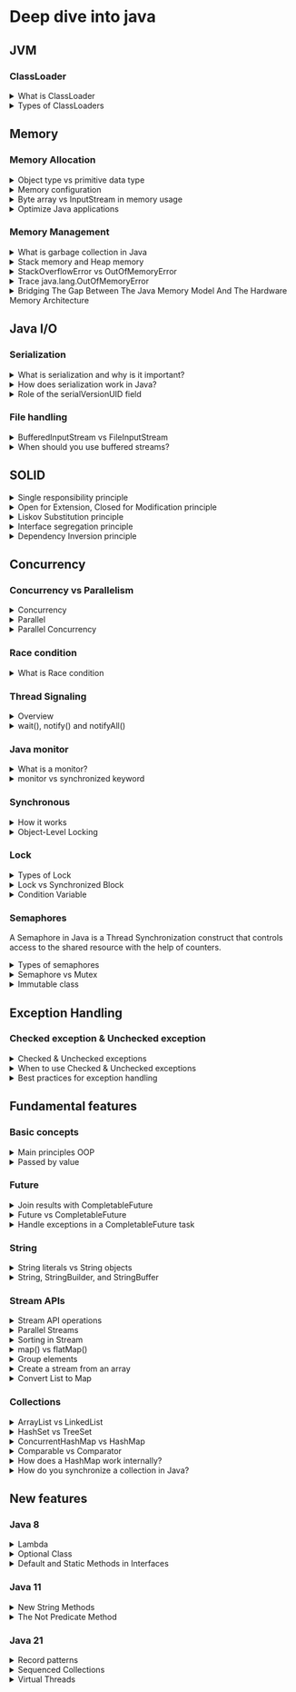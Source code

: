 # Deep dive into java
## JVM
### ClassLoader
<details>
  <summary>What is ClassLoader</summary>
  <br/>

  The Java ClassLoader is a part of the Java Runtime Environment that dynamically loads Java classes into the Java Virtual Machine. Java classes aren’t loaded into memory all at once, but when required by an application. 

</details>

<details>
  <summary>Types of ClassLoaders</summary>
  <br/>
  
  + **BootStrap ClassLoader:**  is a Machine code which kickstarts the operation when the JVM calls it. It is not a java class.
  + **Extension ClassLoader:** is a child of **Bootstrap ClassLoader** and loads the extensions of core java classes from JDK (jre/lib/ext)
  + **System Class Loader:** takes care of loading all the application level classes into the JVM
  
  Ref: https://www.geeksforgeeks.org/classloader-in-java/#:~:text=The%20Java%20ClassLoader%20is%20a,when%20required%20by%20an%20application.

</details>

## Memory
### Memory Allocation

<details>
  <summary>Object type vs primitive data type</summary>
  <br/>
  
   Type name | Object type | Primitive data type | 
   | --- | --- | --- | 
  Interger vs int | 16 bytes | 4 bytes 
  Short vs short | 0 | 2 bytes
  Byte vs byte | 0 | 1 byte
  Float vs float | 0 | 4 bytes
  Double vs double | 0 | 8 bytes
  Long vs long | 24 bytes | 8 bytes
  Boolean vs boolean | 0 | 1 bit
  char | - | 2 bytes
  String | 40 bytes | -
  
  + Ref: https://www.javamex.com/tutorials/memory/

</details>
<details>
  <summary>Memory configuration</summary>
  <br/>
  
   | Type name | Description | 
   | --- | --- | 
   | -Xms | set initial Java heap size
   | -Xmx | set maximum Java heap size
  
  + Ref: https://alvinalexander.com/blog/post/java/java-xmx-xms-memory-heap-size-control/

</details>

<details>
  <summary>Byte array vs InputStream in memory usage</summary>
  <br/>

  InputStream is generally better than Byte Array in terms of memory usage. 

  _InputStream:_

  + **Chunked Reading:** InputStream reads data in small chunks, rather than loading the entire file into memory at once. This means only a small portion of the data is in memory at any given time.
  + **Lower Memory Footprint:** Because it processes data incrementally, InputStream uses significantly less memory, making it ideal for large files or high-traffic scenarios.

  _Byte Array:_

  + **Full Data Loading:** Byte Array loads the entire file into memory. For large files, this can consume a lot of memory.
  + **High Memory Usage:** If you have multiple large files or many concurrent requests, the memory usage can quickly add up, potentially leading to memory exhaustion.
  
</details>

<details>
  <summary>Optimize Java applications</summary>
  <br/>
  
  + Efficient Data Structures - For example, use `ArrayList` for accessing rather than insertions/deletions, use `LinkedList` if have frequent insertions/deletions and less frequent access.
  + Optimize I/O Operations - Use BufferedReader and BufferedWriter for reading and writing text files.
  + Optimize SQL Queries
  + Cache Results
  + Use Asynchronous Processing

</details>

### Memory Management

<details>
  <summary>What is garbage collection in Java</summary>
  <br/>
  
</details>

<details>
  <summary>Stack memory and Heap memory</summary>
  <br/>

  **Stack Memory:**
  + Used for static memory allocation and the execution of threads.
  + Stores method calls, local variables, and references to objects in the heap.
  + Managed automatically by the JVM.
  + Stack memory is allocated per thread.

  **Heap Memory:**
  + Used for dynamic memory allocation.
  + Stores all Java objects and JRE classes.
  + Managed by the JVM’s garbage collector.
  + Heap memory is shared among all threads.
  
</details>

<details>
  <summary>StackOverflowError vs OutOfMemoryError</summary>
  <br/>

  `StackOverflowError`
  + Cause: This error occurs when the _stack memory_ allocated for a Java application is exhausted.
  + Example: A recursive method without a base case

  ```
  public void recursiveMethod() {
    recursiveMethod(); // No base case, leads to StackOverflowError
  }
  ```

  `OutOfMemoryError`
  + Cause: This error occurs when the _heap memory_ allocated for a Java application is exhausted. This can happen if the application creates too many objects or retains references to objects that are no longer needed, preventing garbage collection.
  + Example: Creating a large number of objects without releasing them.

  ```
  public class MemoryLeak {
      public static void main(String[] args) {
          List<Object> list = new ArrayList<>();
          while (true) {
              list.add(new Object()); // Keeps adding objects to the list
          }
      }
  }
  ```
  
</details>

<details>
  <summary>Trace java.lang.OutOfMemoryError</summary>
  <br/>
  
  To trace this issue, we can capture a **heap dump file**. A heap dump is a snapshot of all the objects that are in memory in the JVM at a certain moment.

  There are several ways to capture heap dumps.

  + **jcmd**: We have to use it in the same machine where the Java process is running.

  ```
  jcmd <pid> GC.heap_dump <file-path>

  //Ex: jcmd 12587 GC.heap_dump /tmp/dump.hprof
  ```

  + **jmap**: jmap is a tool to print statistics about memory in a running JVM. We can use it for local or remote processes.

  ```
  jmap -dump:[live],format=b,file=<file-path> <pid>

  //Ex: jmap -dump:live,format=b,file=/tmp/dump.hprof 12587
  ```
  + `live:` if set, it only prints objects which have active references and discards the ones that are ready to be garbage collected. This parameter is optional.
  + `format=b:` specifies that the dump file will be in binary format. If not set, the result is the same.
  + `file:` the file where the dump will be written to
  + `pid:` id of the Java process

  You can configure the JVM to generate a heap dump automatically when an OutOfMemoryError occurs by adding the option to your JVM arguments:

  ```
  -XX:+HeapDumpOnOutOfMemoryError -XX:HeapDumpPath=/path/to/dumpfile
  ```
  By default, it stores the dump in a java_pid<pid>.hprof file in the directory where we’re running the application.

  Finally, we use tool like Eclipse Memory Analyzer to genarte Leak Suspects Report to analyze.
</details>

<details>
  <summary>Bridging The Gap Between The Java Memory Model And The Hardware Memory Architecture</summary>

  ![](images/hardware.PNG)
  
</details>

## Java I/O

### Serialization
<details>
  <summary>What is serialization and why is it important?</summary>
  <br/>
  
</details>
<details>
  <summary>How does serialization work in Java?</summary>
  <br/>
  
</details>
<details>
  <summary>Role of the serialVersionUID field</summary>
  <br/>
  
</details>

### File handling
<details>
  <summary>BufferedInputStream vs FileInputStream</summary>
  <br/>
  
</details>
<details>
  <summary>When should you use buffered streams?</summary>
  <br/>
  
</details>

## SOLID

<details>
  <summary>Single responsibility principle</summary>
  <br/>
  
  **Definition:** A class should have one job or responsibility.
  
  _Example:_ The `EntityManager` interface provides a set of methods to persist, update, remove and read entities from a relational database. It doesn’t implement any business logic or validation or user authentication.
  
</details>
<details>
  <summary>Open for Extension, Closed for Modification principle</summary>
  <br/>
  
  **Definition:** Classes should be open for extension but closed for modification. This means you should be able to add new functionality without changing existing code.

  _Example:_
  ```
  public interface PaymentProcessor {
      void processPayment(Order order);
  }
  
  public class CashPaymentProcessor implements PaymentProcessor {
      // Implementation for Cash
  }
  
  public class CreditCardPaymentProcessor implements PaymentProcessor {
      // Implementation for credit card
  }
  ```

  We have an interface `PaymentProcessor` with a method `processPayment(Order order)`. This interface defines a contract for processing payments, but it doesn’t specify how the payment should be processed. We then have two classes, `CashPaymentProcessor` and `CreditCardPaymentProcessor`, that implement the `PaymentProcessor` interface.

  In this example:
  + The `PaymentProcessor` interface is **closed for modification** because `PaymentProcessor` doesn’t need to change when we define a new types of `PaymentProcessor`.
  + The system is **open for extension** because you can create new classes that implement the `PaymentProcessor` interface, such as `MobilePaymentProcessor` without altering the existing `CashPaymentProcessor` or `CreditCardPaymentProcessor`.
  
</details>
<details>
  <summary>Liskov Substitution principle</summary>
  <br/>

  Definition: If class A is a subtype of class B, we should be able to replace B with A without disrupting the behavior of our program.

  _Example:_ Based on above example, if `PaymentProcessor` is a class and there are two sub-classes `CashPaymentProcessor` & `CreditCardPaymentProcessor`. According to Liskov Substitution principle, we replace `PaymentProcessor` with `CashPaymentProcessor` or `CreditCardPaymentProcessor` without any issues and maintaining the program’s correctness.
  
  Signs of violation of the substitutions Liskov:
  + Overridden methods with unexpected behavior
  + Empty method overrides

  _Example_: a `Square` class inherits from `Rectangle`, but always enforces `width` to equal `height`. This breaks the expectation of independent width and height manipulation in rectangles.
  
</details>
<details>
  <summary>Interface segregation principle</summary>
  <br/>
  
  **Definition:** Larger interfaces should be split into smaller interfaces to fit with multiple specific purposes.
  
  _Example:_ If only data manipulation (CRUD) is needed, we can use `CrudRepository`. And when we need to view pages, we can use `PagingAndSortingRepository`
  
</details>
<details>
  <summary>Dependency Inversion principle</summary>
  <br/> 
  
  + High-level modules should not depend on low-level modules. Both should depend on abstractions.
  + Abstractions should not depend on details. Details should depend on abstractions.
  
  _Example:_ 
  
  In this example, we define a `OrderService` uses `PaymentProcessor` to process `Order` 

  ```
  public class OrderService {
      private PaymentProcessor paymentProcessor;
  
      public OrderService(PaymentProcessor paymentProcessor) {
          this.paymentProcessor = paymentProcessor;
      }
  
      public void processOrder(Order order) {
          paymentProcessor.processPayment(order);
      }
  }
  ```
  In this case, **High-Level Module** is `OrderService`, **Low-Level Modules** are `CashPaymentProcessor` and `CreditCardPaymentProcessor`, **Abstraction** is `PaymentProcessor`

  + **High-level modules should not depend on low-level modules**: The `OrderService` class not depends on `CashPaymentProcessor` or `CreditCardPaymentProcessor`.
  + **Both should depend on abstractions:** The `OrderService` class will depend on the `PaymentProcessor` interface. This means `OrderService` can work with any class that implements `PaymentProcessor` interface.
  + **Low-Level Modules Depending on Abstraction:** The concrete classes `CashPaymentProcessor` and `CreditCardPaymentProcessor` implement the `PaymentProcessor` interface. They depend on the `PaymentProcessor` interface.
  
</details>

## Concurrency
### Concurrency vs Parallelism

<details>
  <summary>Concurrency</summary>
  <br/>
  
  ![](images/concurrency.PNG)
  
  Concurrency means that an application is making progress on more than one task - at the same time or at least seemingly at the same time. If the computer only has one CPU the application may not make progress on more than one task at _exactly the same time_
  
</details>

<details>
  <summary>Parallel</summary>
  <br/>
  
  ![](images/parallel.PNG)
  
  Parallel execution is when a computer has more than one CPU or CPU core, and makes progress on more than one task simultaneously.
  
</details>

<details>
  <summary>Parallel Concurrency</summary>
  <br/>
  
  ![](images/concurrency-parallel.PNG)
</details>

### Race condition

<details>
  <summary>What is Race condition</summary>

  `Race conditions` occur only if multiple threads are accessing the same resource, and one or more of the threads write to the resource. If multiple threads read the same resource `race conditions` do not occur.

  Two types of `race condition`:
  + Read-modify-write

  ```
  public class Counter {
       protected long count = 0;

       public void add(long value){
           this.count = this.count + value;
       }
  }
  ```
  For example, two threads wanted to add values 2 and 3. Thus the result should be 5 after the two threads complete execution. In the above case it is 2, but it could as well have been 3.

  + Check-then-act
 
  ```
  public class CheckThenActExample {

      public void checkThenAct(Map<String, String> sharedMap) {
          if(sharedMap.containsKey("key")){
              String val = sharedMap.remove("key");
              if(val == null) {
                  System.out.println("Value for 'key' was null");
              }
          } else {
              sharedMap.put("key", "value");
          }
      }
  }
  ```
</details>

### Thread Signaling
  
<details>
  <summary>Overview</summary>

  ![](images/waitnotify.png)
  
</details>

<details>
  <summary>wait(), notify() and notifyAll()</summary>

  + **wait()**<br/>
  
    It tells the calling thread to give up the lock and go to sleep until some other thread enters the same monitor and calls notify().
  
  + **notify()**<br/>
  
    It wakes up one single thread that called wait() on the same object. It should be noted that calling notify() does not actually give up a lock on a resource. It tells a waiting thread that that thread can wake up.
  
  + **notifyAll()**<br/>
  
    It wakes up all the threads that called wait() on the same object.
  <br/>
  _main_

  ```
  public class Hello {
      public static void main(String[] args) {
        Queue < String > q = new LinkedList < > ();
        boolean exit = false;
        Producer p = new Producer(q, exit);
        p.start();
        Consumer c = new Consumer(q, exit);
        c.start();
      }
  }
  ```


  _producer_
  ```
  public class Producer extends Thread {

      private volatile Queue < String > sharedQueue;

      private volatile boolean bExit;

      public Producer(Queue < String > myQueue, boolean bExit) {
          this.sharedQueue = myQueue;
          this.bExit = bExit;
      }
      public void run() {
          while (!bExit) {
              synchronized(sharedQueue) {
                  while (sharedQueue.isEmpty()) {
                    String item = String.valueOf(System.nanoTime());
                    sharedQueue.add(item);
                    System.out.println("Producer added : " + item);
                      try {
                          System.out.println("Producer sleeping by calling wait: " + item);
                          sharedQueue.wait();
                          System.out.println("Producer wake up: ");
                      } catch (InterruptedException e) {
                          e.printStackTrace();
                      }
                  }
              }
          }
      }
  }
  ```

  _consumer_

  ```
  public class Consumer extends Thread {

      private volatile Queue < String > sharedQueue;

      private volatile boolean bExit;

      public Consumer(Queue < String > myQueue, boolean bExit) {
          this.sharedQueue = myQueue;
          this.bExit = bExit;
      }
      public void run() {
          while (!bExit) {
              synchronized(sharedQueue) {
                  while (!sharedQueue.isEmpty()) {
                      String item = sharedQueue.poll();
                      System.out.println("Consumer removed : " + item);
                      System.out.println("Consumer notifying Producer: " + item);
                      sharedQueue.notify();
                  }
              }
          }
      }
  }
  ```
  _Output_

  ```
    Producer added : 12275948008616
    Producer sleeping by calling wait: 12275948008616
    Consumer removed : 12275948008616
    Consumer notifying Producer: 12275948008616
    Producer wake up: 
    Producer added : 12275948047960
    Producer sleeping by calling wait: 12275948047960
    Consumer removed : 12275948047960
    Consumer notifying Producer: 12275948047960
  ```

  + Ref: https://www.java67.com/2019/05/when-and-how-to-use-wait-and-notify-in-Java.html
  + Ref: https://ducmanhphan.github.io/2019-12-07-Using-wait-notify-in-synchronized-method-block-of-Multithreading-Java/
  + Ref: https://howtodoinjava.com/java/multi-threading/wait-notify-and-notifyall-methods/
  </details>

### Java monitor
<details>
  <summary>What is a monitor?</summary>
  <br/>
  
  Simply put, a _**monitor**_ is something that a thread can grab and hold, preventing all other threads from grabbing that same monitor and forcing them to wait until the monitor is released. 
</details>
<details>
  <summary>monitor vs synchronized keyword</summary>
  <br/>
  
  ```
  Object foo = new Object();
  synchronized (foo) {
    System.out.println("Hello world.");
  }
  ```
  The current thread will first grab the monitor associated with the object stored in variable `foo` and hold it while it prints `"Hello world"`, then releases it.
  
</details>

### Synchronous

<details>
  <summary>How it works</summary>
  <br/>

  The `synchronized` is used to control access to a block of code or an entire method, ensuring that only one thread can execute it at a time. 

  **How it works**
  + When a thread enters a synchronized block or method, it acquires a monitor lock on the specified object.
  + If other threads attempting to enter the synchronized block, they will be blocked until the lock is released.

</details>

<details>
  <summary>Object-Level Locking</summary>
  <br/>

  The synchronized locks on the object level allow to block on the specific object.

  _Example:_

  I have a `Map` that holds `Student` object and I use a `synchronized` block on a specific Student object retrieved by its ID. If thread 1 get student object by id 1 and enters the `synchronized` block, and thread 2 get student object by id 2, thread 2 still can enter the `synchronized` block they synchronize on different Student objects, they will not block each other.
  
</details>
  
### Lock

<details>
  <summary>Types of Lock</summary>
  <br/>

  **ReentrantLock**
  + Allows the same thread to acquire the lock multiple times without causing a deadlock. (Each time the thread acquires the lock, a hold count is incremented, and each time it releases the lock, the hold count is decremented.)
  + ReentrantLock can be configured to use a fairness policy. (When fairness is set to true, the lock favors granting access to the longest-waiting thread.)
  + When you need to implement a fairness policy to prevent thread starvation. (When to Use ReentrantLock)

  **ReadWriteLock:**
  + **Read Lock:** Multiple threads can hold the read lock at a time as long as no thread holds the write lock.
  + **Write Lock:** nly one thread can hold the write lock at a time, and no other thread can hold the read or write lock while the write lock is held.
  + Ideal for situations where reads are much more frequent than writes, such as caching mechanisms (When to Use ReadWriteLock)
  
</details>

<details>
  <summary>Lock vs Synchronized Block</summary>
  <br/>

  `synchronized`
  + A synchronized block is fully contained within a method.
  + It does not support fairness. Any thread can acquire the lock once it is released.
  + If a thread cannot acquire the lock, it gets blocked until the lock is available.
  + Threads waiting to enter a `synchronized` block cannot be interrupted.

  `Lock`
  + _lock()_ & _unlock()_ operation in separate methods
  + Support fairness by specifying the fairness policy
  + The Lock API provides _tryLock()_ method. This reduces blocking time of thread waiting for the lock
  + Provides _lockInterruptibly()_ which can be used to interrupt the thread when it's waiting for the lock
  
</details>
  
<details>
  <summary>Condition Variable</summary>
  <br/>
  
  Condition variables are instance of java.util.concurrent.locks.Condition class. As a reentrant lock replaces synchronized blocks or methods, a condition replaces the object monitor methods. which provides inter-thread communication methods similar to `wait()`, `notify()` and `notifyAll()` e.g. `await()`, `signal()`, and `signalAll()`.
  
  _Note: The lock can have multiple condition variables associated with the same lock_
  
  + Ref: https://javarevisited.blogspot.com/2015/06/java-lock-and-condition-example-producer-consumer.html#ixzz7QhNth9mS
  + Ref: https://medium.com/@tarunjain07/volatile-reentrant-lock-vs-synchronize-condition-variable-66e870a8434d#2738
  
</details>

### Semaphores
  A Semaphore in Java is a Thread Synchronization construct that controls access to the shared resource with the help of counters. 
  
<details>
  <summary>Types of semaphores</summary>
  <br/>
  
  + Counting Semaphores
  + Bounded Semaphores
  + Timed Semaphores
  + Timed Semaphores
  
</details>
  
<details>
  <summary>Semaphore vs Mutex</summary>
  <br/>
  
  Semaphore can be counted, while mutex can only count to 1.
  
  _Note: Mutex (synchronized keyword, ReentrantLock, ReadWriteLock, ...)_
  
  Ref: https://www.baeldung.com/java-mutex
</details>

<details>
  <summary>Immutable class</summary>
  <br/>
  Immutability is a concept where an object’s state cannot be modified after it is created. This is particularly useful in concurrent programming.

  _Creating an Immutable Class in Java_
  + Declare the Class as Final
  + Make Fields Private and Final
  + No Setter Methods
  + Initialize All Fields in the Constructor
  + Return Copies of Mutable Fields

  _Example:_

  ```
  public final class ImmutableClass {
    private final int value;
    private final String name;
    private final List<String> items;

    public ImmutableClass(int value, String name, List<String> items) {
        this.value = value;
        this.name = name;
        // Create a new list to ensure the original list is not modified
        this.items = new ArrayList<>(items);
    }

    public int getValue() {
        return value;
    }

    public String getName() {
        return name;
    }

    public List<String> getItems() {
        // Return a copy of the list to prevent modification
        return new ArrayList<>(items);
    }
  }
  ```
  
</details>

## Exception Handling
### Checked exception & Unchecked exception

<details>
  <summary>Checked & Unchecked exceptions</summary>
  <br/>
  
  **Checked Exceptions:** 
  The exceptions that are checked at compile time. If a method throws a checked exception, it must either handle the exception using a `try-catch` block or declare it using the `throws` keyword.

  **Unchecked Exceptions:**
  The exceptions that are not checked at compile time. They are subclasses of `RuntimeException` and do not need to be declared or caught.
</details>

<details>
  <summary>When to use Checked & Unchecked exceptions</summary>
  <br/>
  
  _**Checked Exceptions:**_
  + **Recoverable Conditions:** Use for situations where the caller can reasonably be expected to recover from the exception. For example, if a file is not found, the caller might prompt the user to provide a different file path.
  + **External Resources:** When dealing with resources like files, databases, or network connections that might fail but can be retried.
  + **Mandatory Handling:** If you want to force the caller to handle the exception, use a checked exception.

  _**Un-checked Exceptions:**_
  + **Programming Errors:** Use unchecked exceptions for errors that are due to programming mistakes. These are typically bugs that should be fixed in the code rather than handled at runtime.
  + **Runtime Conditions:** Situations that are not expected to be recovered from, such as accessing an invalid array index or passing a null argument where it is not allowed.
  + **Optional Handling:** If you don’t want to force the caller to handle the exception, use an unchecked exception.
  
  Ref: https://stackoverflow.com/questions/499437/in-java-when-should-i-create-a-checked-exception-and-when-should-it-be-a-runti?noredirect=1&lq=1

  Ref: https://stackoverflow.com/questions/27578/when-to-choose-checked-and-unchecked-exceptions
  
</details>

<details>
  <summary>Best practices for exception handling</summary>
  <br/>

  + Use Specific Exception Classes - This makes your code more readable and allows for more exact error handling.
  + Catch Exceptions at the Right Level
  + Avoid Empty Catch Blocks
  + Log Exceptions Consistently
  
</details>

## Fundamental features

### Basic concepts

<details>
  <summary>Main principles OOP</summary>
  <br/>

  + **Encapsulation:** It involves bundling data and the methods into a single unit or class. This helps to protect data from external access and modification.
  + **Abstraction:** It focuses on hiding the implementation details and showing only the essential features of an object.
  + **Inheritance:** It allows the child or subclass to inherit the fields and methods of the parent or superclass.
  + **Polymorphism:** It allows objects represent different data types.

  _Example:_ Let’s use a example of a Car
  + _Encapsulation:_ The car object has attributes like `color`, `model`, and `speed`, and methods like `startEngine()` and `stopEngine()`. These attributes and methods are encapsulated within the car object. And we can only access the attributes or call the methods through access modifier.
  + _Abstraction:_  You interact with the car through interface like calling the `startEngine()` method without needing to understand the complex mechanics inside the `startEngine()` method.
  + _Inheritance:_ You can create a new class `ElectricCar` that inherits from the `Car` class. The `ElectricCar` class will have all the attributes and methods of the `Car` class, plus additional features like `batteryLevel`.
  + _Polymorphism:_ Types of `Car` have the same `startEngine()` function, but `GasolineCar` and `ElectricCar` have their own and completely different `startEngine()` method. `GasolineCars` runs on gasoline and `ElectricCar` runs on electricity.
</details>

<details>
  <summary>Passed by value</summary>
  <br/>

  In Java, all arguments are passed by value, including objects like `String`. This means that when you pass a String to a method, you’re passing a copy of the reference to the String object, not the actual object itself.

  ```
  public static String printString(String s) {
    for(int i=0; i< 2; i++) {
      s = s + String.valueOf(i);
    }
    return s;
  }

  public static void main(String[] args) {
    String s = "hello";
    String m = printString(s);
    System.out.println(m); //hello01
    System.out.println(s); //hello
  }
  ```
</details>

### Future

<details>
  <summary>Join results with CompletableFuture</summary>
  <br/>

  To join results with `CompletableFuture`, you can use the `allOf()` method to wait for multiple futures to complete and then combine their results

  ```
    public static void main(String[] args) {
        CompletableFuture<String> future1 = CompletableFuture.supplyAsync(() -> "Result 1");
        CompletableFuture<String> future2 = CompletableFuture.supplyAsync(() -> "Result 2");
        CompletableFuture<String> future3 = CompletableFuture.supplyAsync(() -> "Result 3");

        // void function
        CompletableFuture<Void> allOf = CompletableFuture.allOf(future1, future2, future3);

        // return type function
        CompletableFuture<List<String>> allResults = allOf.thenApply(v -> 
            List.of(future1, future2, future3).stream()
                .map(CompletableFuture::join)
                .collect(Collectors.toList())
        );
        allResults.thenAccept(results -> results.forEach(System.out::println));
    }
  ```

</details>
<details>
  <summary>Future vs CompletableFuture</summary>
  <br/>

  **CompletableFuture:** 
  + Extends the `Future` interface with additional methods for more flexible and powerful asynchronous programming.
  + It provides non-blocking methods like `thenApply()`, `thenAccept()`, and `thenCompose()`.
  + It provides methods like `exceptionally()` and `handle()` to handle exceptions.
  
</details>
<details>
  <summary>Handle exceptions in a CompletableFuture task</summary>
  <br/>

  `exceptionally()`**:**
  ```
  CompletableFuture<String> future = CompletableFuture.supplyAsync(() -> {
    if (true) { // Simulating an exception
        throw new RuntimeException("Something went wrong!");
    }
    return "Success!";
  });
  
  future.exceptionally(ex -> "An error occurred: " + ex.getMessage())
        .thenAccept(System.out::println);
  ```

  `handle()`**:**
  ```
  CompletableFuture<String> future = CompletableFuture.supplyAsync(() -> {
    if (true) { // Simulating an exception
        throw new RuntimeException("Something went wrong!");
    }
    return "Success!";
  });

  future.handle((result, ex) -> {
      if (ex != null) {
          return "An error occurred: " + ex.getMessage();
      }
      return result;
  }).thenAccept(System.out::println);
  ```

  `whenComplete()`**:**
  ```
  CompletableFuture<String> future = CompletableFuture.supplyAsync(() -> {
    if (true) { // Simulating an exception
        throw new RuntimeException("Something went wrong!");
    }
    return "Success!";
  });

  future.whenComplete((result, ex) -> {
      if (ex != null) {
          System.out.println("An error occurred: " + ex.getMessage());
      } else {
          System.out.println(result);
      }
  });
  ```

</details>

### String

<details>
  <summary>String literals vs String objects</summary>
  <br/>

  **String Literals:** `String s1 = "Hello";`
  + Stored in the string pool, a special memory area in the heap.
  + Generally faster due to the reuse of existing objects in the string pool.

  **String Objects:** `String s2 = new String("Hello");`
  + Stored in the heap, outside the string pool.
  + Slightly slower due to the creation of a new object every time.

</details>

<details>
  <summary>String, StringBuilder, and StringBuffer</summary>
  <br/>

  + **String:** Since String is immutable, it is inherently thread-safe.
  + **StringBuilder:** `StringBuilder` is not synchronized, making it faster but not safe for use by multiple threads simultaneously.
  + **StringBuffer:** `StringBuffer` is synchronized, meaning it is safe to use in multi-threaded environments but is slower than `StringBuilder`.

</details>

### Stream APIs

<details>
  <summary>Stream API operations</summary>
  <br/>

  **Intermediate Operations:** Operations transform a stream into another stream and are lazy, meaning they are not executed until a terminal operation is invoked.
  + `map`: Transforms each element.
  + `flatMap`: Transforms each element into a stream and flattens the resulting streams into a single stream.
  + `filter`: Selects elements based on a predicate.
  + `sorted`: Sorts the elements.
  + `distinct`: Removes duplicates.
  + `peek`: Used for debugging and observing the elements 
  + `limit`: Limit the number of elements
  + `skip`: Skips the first n elements.
  + `takeWhile`: Takes elements if the predicate is true.
  + `dropWhile`: Drops elements if the predicate is true.

  **Terminal Operations:** Operations produce a result.
  + `forEach`: Performs an action for each element.
  + `collect`: Converts the stream into a collection.
  + `reduce`: Aggregates elements into a single result.
  + `findFirst`: Returns the first element of the stream, if present.
  + `findAny`: Returns any element of the stream, if present.
  + `count`: Count of elements.
  + `match`: Returns true if match the predicate. (`anyMatch`, `allMatch`, `noneMatch`)
  + `min` & `max`: Returns the minimum or maximum element.

 _Note:_ Operations are lazy, meaning they are not executed until a terminal operation is invoked.

</details>
<details>
  <summary>Parallel Streams</summary>
  <br/>
  
  Streams can be processed in parallel to leverage multi-core processors.

  ```
  List<Integer> numbers = Arrays.asList(1, 2, 3, 4, 5, 6, 7, 8, 9, 10);
  int sum = numbers.parallelStream()
                   .filter(n -> n % 2 == 0)
                   .mapToInt(Integer::intValue)
                   .sum();
  ```

  By default number of threads used by parallel streams is determined by the `ForkJoinPool.commonPool()`. This pool typically has one less thread than the number of available processors. For example, system has 8 processors, the common pool will have 7 threads.

</details>
<details>
  <summary>Sorting in Stream</summary>
  <br/>
  
  _Sorting integer:_
  ```
  List<Integer> numbers = Arrays.asList(5, 3, 8, 1, 9);
  List<Integer> sortedNumbers = numbers.stream()
                                       .sorted()
                                       .collect(Collectors.toList());
  ```
  _Sorting date:_
  ```
  List<Person> sortedPeople = people.stream()
                                  .sorted(Comparator.comparing(Person::getBirthDate))
                                  .collect(Collectors.toList());
  ```
</details>
<details>
  <summary>map() vs flatMap()</summary>
  <br/>

  `map()`: Transforms each element in the stream into another object.
  ```
  List<String> names = Arrays.asList("Alice", "Bob", "Charlie");
  List<Integer> nameLengths = names.stream()
                                   .map(String::length)
                                   .collect(Collectors.toList());
  ```

  `flatMap()`: Transforms each element into a stream of objects and then flattens these streams into a single stream.
  ```
  List<List<String>> listOfLists = Arrays.asList(
    Arrays.asList("Alice", "Bob"),
    Arrays.asList("Charlie", "David")
  );
  List<String> flatList = listOfLists.stream()
                                     .flatMap(List::stream)
                                     .collect(Collectors.toList());
  ```
</details>
<details>
  <summary>Group elements</summary>
  <br/>

  **Using** `Collectors.groupingBy`**:**
  
  ```
  List<String> items = Arrays.asList("apple", "banana", "orange", "apple", "banana", "apple");

  Map<String, Long> groupedItems = items.stream()
      .collect(Collectors.groupingBy(Function.identity(), Collectors.counting()));
  ```

  **Using** Collectors.groupingBy **with a downstream collector: **

  ```
  List<String> items = Arrays.asList("apple", "banana", "orange", "apple", "banana", "apple");

  Map<String, List<String>> groupedItems = items.stream()
      .collect(Collectors.groupingBy(Function.identity(), Collectors.toList()));
  ```

  **Using** `Collectors.partitioningBy`**:**

  ```
  List<Integer> numbers = Arrays.asList(1, 2, 3, 4, 5, 6, 7, 8, 9, 10);

  Map<Boolean, List<Integer>> partitionedNumbers = numbers.stream()
      .collect(Collectors.partitioningBy(n -> n % 2 == 0));
  ```
</details>
<details>
  <summary>Create a stream from an array</summary>
  <br/>
  
  **Using** `Arrays.stream()`**:**
  ```
  String[] array = {"apple", "banana", "cherry"};

  Stream<String> stream = Arrays.stream(array);
  // or 
  Stream<String> stream = Stream.of(array);
  ```

  **For Primitive Arrays:**
  ```
  int[] array = {1, 2, 3, 4, 5};

  IntStream intStream = Arrays.stream(array);
  ```
</details>
<details>
  <summary>Convert List to Map</summary>
  <br/>

  **List Object to Map:**
  ```
  Map<String, Integer> map = people.stream()
            .collect(Collectors.toMap(
                Person::getName, // Key mapper
                Person::getAge   // Value mapper
            ));
  ```
  **Handling duplicate keys:**
  ```
  Map<String, Integer> map = list.stream()
    .collect(Collectors.toMap(
        Function.identity(), // Key mapper
        String::length,      // Value mapper
        (existing, replacement) -> existing // Merge function
    ));
  ```
</details>

### Collections

<details>
  <summary>ArrayList vs LinkedList</summary>
  <br/>

  + Use `ArrayList` if you need fast access to elements and your application involves more read operations.
  + Use `LinkedList` if your application involves a lot of insertions and deletions.
  
</details>

<details>
  <summary>HashSet vs TreeSet</summary>
  <br/>

  **HashSet:**
  + Does not guarantee any order of the elements.
  + Allows one null element.
  + Suitable when you need a high-performance set without any ordering.

  **TreeSet:**
  + Maintains elements in a sorted order.
  + Does not allow null elements.
  + Suitable when you need a sorted set.

  ```
  class NameComparator implements Comparator<Person> {
      @Override
      public int compare(Person p1, Person p2) {
          return p1.getName().compareTo(p2.getName());
      }
  }
  ```
  _Implement Comparator before using TreeSet._
  
</details>
<details>
  <summary>ConcurrentHashMap vs HashMap</summary>
  <br/>

  + **Thread Safety:** `HashMap` is not thread-safe, while `ConcurrentHashMap` is designed for concurrent access.
  + **Performance:** `HashMap` is faster in single-threaded environments, but `ConcurrentHashMap` performs better in multi-threaded scenarios.
  + **Null Handling:** `HashMap` allows null keys and values; `ConcurrentHashMap` does not.
  
</details>
<details>
  <summary>Comparable vs Comparator</summary>
  <br/>

  **Comparable**: `Comparable` provides a single sorting sequence. This means you can sort the collection based on one attribute, such as `id`, `name`, or `price`.
  ```
  class Student implements Comparable<Student> {
    int rollno;
    String name;
    int age;

    ...

    public int compareTo(Student st) {
        return this.age - st.age;
    }
  }
  ```

  **Comparator**: `Comparator` provides multiple sorting sequences. This means you can sort the collection based on multiple attributes, such as `id`, `name`, or `price`.
  ```
  class NameComparator implements Comparator<Student> {
      public int compare(Student s1, Student s2) {
          return s1.name.compareTo(s2.name);
      }
  }
  ```
</details>

<details>
  <summary>How does a HashMap work internally?</summary>
  <br/>

  + When you insert a key-value pair into a HashMap, the key is passed through a hash function. This function converts the key into a hash code, so thay why with custom object, we have to orverride the `hashCode` & `equalsTo` method. 
  + The hash code is then used to determine the index in the underlying array where the value should be stored. With formula: _index = hashCode % arrayLength_.
  
</details>

<details>
  <summary>How do you synchronize a collection in Java?</summary>
  <br/>

  ```
  List<String> synchronizedList = Collections.synchronizedList(new ArrayList<>());

  Set<String> synchronizedSet = Collections.synchronizedSet(new HashSet<>());

  Map<String, String> synchronizedMap = Collections.synchronizedMap(new HashMap<>());

  List<String> cowList = new CopyOnWriteArrayList<>();
  ```
  
</details>

## New features

### Java 8

<details>
  <summary>Lambda</summary>
  <br/>

  The basic syntax of a lambda expression is:
  ```
  (parameters) -> expression
  // or
  (parameters) -> { statements; }
  ```

  Principles of functional interfaces:
  + **Single Abstract Method (SAM):** A functional interface must have only one abstract method.
  + **@FunctionalInterface Annotation**
  + **Default and Static Methods:** Functional interfaces can have any number of _default_ and _static_ methods.

  Java provides several built-in functional interfaces: 
  + `Function<T, R>`
  + `Consumer<T>`
  + `Predicate<T>`
  + `Supplier<T>`
  + `BiFunction<T, U, R>`
  
</details>

<details>
  <summary>Optional Class</summary>
  <br/>

  **Purpose:** It helps in writing cleaner code by avoiding multiple null checks and making the code more readable.
  **Methods:**
  + `isPresent()`: Returns `true` if there is a value present, otherwise false.
  + `get()`: Returns the value if present, otherwise throws `NoSuchElementException`.
  + `orElse()`: Returns the value if present, otherwise returns a default value.
  + `ifPresent()`: Executes a block of code if the value is present2.
  
</details>

<details>
  <summary>Default and Static Methods in Interfaces</summary>
  <br/>
  
  + Interfaces can now contain default and static methods.
  + Provides a way to add new methods to existing interfaces without breaking compatibility.

  ```
  interface Drawable {
      void draw();
  
      default void drawWithBorder() {
          draw();
          System.out.println("Drawing border");
      }
  }
  ```

  _**Interfaces:**_
  + **Fields:** Cannot have instance fields, and have implicitly `public`, `static`, and `final`.
  + **Methods:** Can have default methods, static methods, abstract methods (without a body) but cannot have constructors.
  + **Inheritance:** Supports multiple inheritance of type.
  + **Accessibility:** Cannot have private or protected members.

  _**Abstract Classes:**_
  + **Fields:** Can have fields with any visibility (`private`, `protected`, `public`). And it can be static or non-static, final or non-final.
  + **Methods:** Can have constructors, concrete methods (with a body), abstract methods (without a body).
  + **Inheritance:** Supports single inheritance.
  + **Accessibility:** Supports all types of member visibility (`private`, `protected`, `public`).

</details>

### Java 11

<details>
  <summary>New String Methods</summary>
  <br/>

  Java 11 adds a few new methods to the String class: `isBlank`, `lines`, `repeat`.
  
</details>

<details>
  <summary>The Not Predicate Method</summary>
  <br/>

  Java 11 adds a static not method has been added to the Predicate interface.

  ```
  List<String> sampleList = Arrays.asList("Java", "\n \n", "Kotlin", " ");
  List withoutBlanks = sampleList.stream()
    .filter(Predicate.not(String::isBlank))
    .collect(Collectors.toList());
  assertThat(withoutBlanks).containsExactly("Java", "Kotlin");
  ```
  
</details>

### Java 21
<details>
  <summary>Record patterns</summary>
  <br/>
  Key features:
  
  + **Enhanced instanceof:** You can use pattern matching within instanceof checks to extract fields from records directly.

  ```
  if (object instanceof Person p) {
      System.out.println("Name: " + p.name());
  }
  ```

  + **Deconstruction:** Record patterns enable you to deconstruct a record directly

  ```
  record Point(int a, int b) {}

  Object obj = new Point(3, 4);
  if (obj instanceof Point(int a, int b)) {
      System.out.println("a: " + a + ", b: " + b);
  }
  ```
  _If `obj` is an instance of `Point` and, if so, extracts the `a` and `b` values1._

  + **Record Patterns in Switch Expressions:** You can use record patterns in switch expressions to match specific record types and extract their fields.

  ```
  switch (obj) {
      case Person(String name, int age) -> System.out.println("Person: " + name + ", Age: " + age);
      case Animal(String species) -> System.out.println("Animal: " + species);
      default -> System.out.println("Unknown object");
  }
  ```
</details>
<details>
  <summary>Sequenced Collections</summary>
  <br/>
  Sequenced Collections introduce a consistent way to handle collections with a defined order by providing new interfaces and methods based on type of collections.

  **Java 21 introduces three new interfaces:**
  + `SequencedCollection`
  + `SequencedSet`
  + `SequencedMap`

  _Example:_

  **Before Java 21:** Different types of collections had different ways to access their elements, especially the first and last elements.
  
  + List:
    + First element: `list.get(0);`
    + Last element: `list.get(list.size() - 1);`
  + Deque:
    + First element: `deque.getFirst();`
    + Last element: `deque.getLast();`
  + SortedSet:
    + First element: `sortedSet.first();`
    + Last element: `sortedSet.last();`

  **With Java 21:** You can now use `getFirst()` and `getLast()` methods to access the first and last elements of any sequenced collection.

  + List:
    + First element: `list..getFirst();`
    + Last element: `list.getLast();`
  
</details>
<details>
  <summary>Virtual Threads</summary>
  <br/>

  Virtual threads are a feature introduced in Java 21 to simplify and enhance the handling of high-concurrency applications.

  ![](images/vitural_threads.png)

  Three terms are defined as:

  + **Platform thread:** The Java wrapper for an Operating System (OS) thread that is scheduled by the thread scheduler of the OS.
  + **Virtual Thread:** A lightweight abstraction of a task that can be bound (called "mounting" in Java 21) to a platform thread and is scheduled by the Java virtual thread scheduler.
  + **Carrier thread:** The platform thread on which a virtual thread is mounted.

  **When to use Virtual Threads:**

  + **Increased Throughput:** Virtual threads can handle a large number of concurrent tasks efficiently.
  + **I/O-Operation Tasks:** Virtual threads are comfortable for tasks that spend a lot of time waiting for I/O operations, such as reading from or writing to a _database_, making HTTP requests, or interacting with file systems.
  + **High Concurrency:** If your application needs to handle a large number of concurrent tasks.

  _Example:_

  ```
  \\ ExecutorService executor = Executors.newFixedThreadPool(10);
  ExecutorService executor = Executors.newVirtualThreadPerTaskExecutor();
  for (URI uri : uris) {
      executor.submit(() -> {
          // Handle HTTP request
      });
  }
  executor.shutdown();
  ```

  In this example, When a thread is blocked (e.g., waiting for an I/O operation), it still consumes system resources. But Virtual threads can be parked and unparked efficiently by the Java runtime, freeing up resources while waiting for I/O operations to complete.
  
</details>

